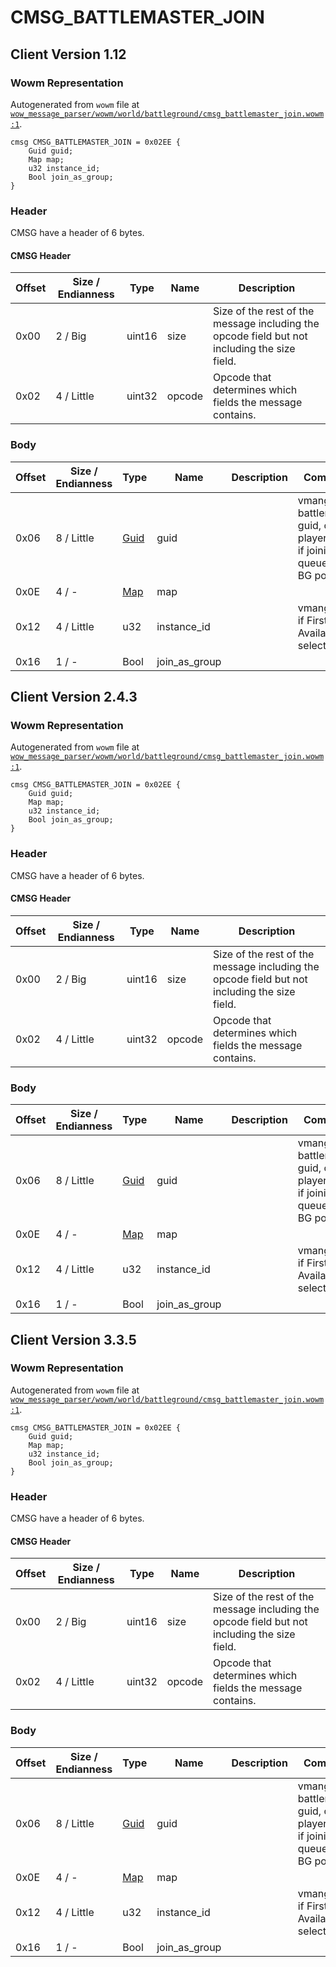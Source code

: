 # CMSG_BATTLEMASTER_JOIN

## Client Version 1.12

### Wowm Representation

Autogenerated from `wowm` file at [`wow_message_parser/wowm/world/battleground/cmsg_battlemaster_join.wowm:1`](https://github.com/gtker/wow_messages/tree/main/wow_message_parser/wowm/world/battleground/cmsg_battlemaster_join.wowm#L1).
```rust,ignore
cmsg CMSG_BATTLEMASTER_JOIN = 0x02EE {
    Guid guid;
    Map map;
    u32 instance_id;
    Bool join_as_group;
}
```
### Header

CMSG have a header of 6 bytes.

#### CMSG Header

| Offset | Size / Endianness | Type   | Name   | Description |
| ------ | ----------------- | ------ | ------ | ----------- |
| 0x00   | 2 / Big           | uint16 | size   | Size of the rest of the message including the opcode field but not including the size field.|
| 0x02   | 4 / Little        | uint32 | opcode | Opcode that determines which fields the message contains.|

### Body

| Offset | Size / Endianness | Type | Name | Description | Comment |
| ------ | ----------------- | ---- | ---- | ----------- | ------- |
| 0x06 | 8 / Little | [Guid](../spec/packed-guid.md) | guid |  | vmangos: battlemaster guid, or player guid if joining queue from BG portal |
| 0x0E | 4 / - | [Map](map.md) | map |  |  |
| 0x12 | 4 / Little | u32 | instance_id |  | vmangos: 0 if First Available selected |
| 0x16 | 1 / - | Bool | join_as_group |  |  |

## Client Version 2.4.3

### Wowm Representation

Autogenerated from `wowm` file at [`wow_message_parser/wowm/world/battleground/cmsg_battlemaster_join.wowm:1`](https://github.com/gtker/wow_messages/tree/main/wow_message_parser/wowm/world/battleground/cmsg_battlemaster_join.wowm#L1).
```rust,ignore
cmsg CMSG_BATTLEMASTER_JOIN = 0x02EE {
    Guid guid;
    Map map;
    u32 instance_id;
    Bool join_as_group;
}
```
### Header

CMSG have a header of 6 bytes.

#### CMSG Header

| Offset | Size / Endianness | Type   | Name   | Description |
| ------ | ----------------- | ------ | ------ | ----------- |
| 0x00   | 2 / Big           | uint16 | size   | Size of the rest of the message including the opcode field but not including the size field.|
| 0x02   | 4 / Little        | uint32 | opcode | Opcode that determines which fields the message contains.|

### Body

| Offset | Size / Endianness | Type | Name | Description | Comment |
| ------ | ----------------- | ---- | ---- | ----------- | ------- |
| 0x06 | 8 / Little | [Guid](../spec/packed-guid.md) | guid |  | vmangos: battlemaster guid, or player guid if joining queue from BG portal |
| 0x0E | 4 / - | [Map](map.md) | map |  |  |
| 0x12 | 4 / Little | u32 | instance_id |  | vmangos: 0 if First Available selected |
| 0x16 | 1 / - | Bool | join_as_group |  |  |

## Client Version 3.3.5

### Wowm Representation

Autogenerated from `wowm` file at [`wow_message_parser/wowm/world/battleground/cmsg_battlemaster_join.wowm:1`](https://github.com/gtker/wow_messages/tree/main/wow_message_parser/wowm/world/battleground/cmsg_battlemaster_join.wowm#L1).
```rust,ignore
cmsg CMSG_BATTLEMASTER_JOIN = 0x02EE {
    Guid guid;
    Map map;
    u32 instance_id;
    Bool join_as_group;
}
```
### Header

CMSG have a header of 6 bytes.

#### CMSG Header

| Offset | Size / Endianness | Type   | Name   | Description |
| ------ | ----------------- | ------ | ------ | ----------- |
| 0x00   | 2 / Big           | uint16 | size   | Size of the rest of the message including the opcode field but not including the size field.|
| 0x02   | 4 / Little        | uint32 | opcode | Opcode that determines which fields the message contains.|

### Body

| Offset | Size / Endianness | Type | Name | Description | Comment |
| ------ | ----------------- | ---- | ---- | ----------- | ------- |
| 0x06 | 8 / Little | [Guid](../spec/packed-guid.md) | guid |  | vmangos: battlemaster guid, or player guid if joining queue from BG portal |
| 0x0E | 4 / - | [Map](map.md) | map |  |  |
| 0x12 | 4 / Little | u32 | instance_id |  | vmangos: 0 if First Available selected |
| 0x16 | 1 / - | Bool | join_as_group |  |  |

